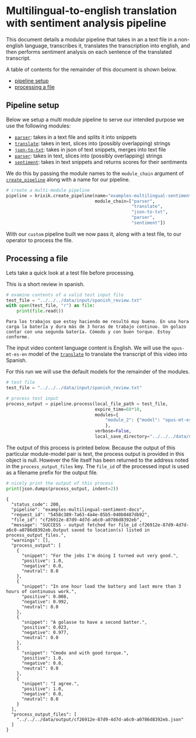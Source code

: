 # Multilingual-to-english translation with sentiment analysis pipeline

This document details a modular pipeline that takes in an a text file in a non-english language, transcribes it, translates the transcription into english, and then performs sentiment analysis on each sentence of the translated transcript.

A table of contents for the remainder of this document is shown below.


- [pipeline setup](#pipeline-setup)
- [processing a file](#processing-a-file)


## Pipeline setup

Below we setup a multi module pipeline to serve our intended purpose we use the following modules:

- [`parser`](../../modules/parser.md): takes in a text file and splits it into snippets
- [`translate`](../../modules/translate.md): takes in text, slices into (possibly overlapping) strings
- [`json-to-txt`](../../modules/json-to-txt.md): takes in json of text snippets, merges into text file
- [`parser`](../../modules/parser.md): takes in text, slices into (possibly overlapping) strings
- [`sentiment`](../../modules/sentiment.md): takes in text snippets and returns scores for their sentiments

We do this by passing the module names to the `module_chain` argument of [`create_pipeline`](../../system/create_save_load.md) along with a name for our pipeline.


```python
# create a multi-module pipeline
pipeline = krixik.create_pipeline(name="examples-multilingual-sentiment-docs",
                                  module_chain=["parser",
                                                "translate",
                                                "json-to-txt",
                                                "parser",
                                                "sentiment"])
```

With our `custom` pipeline built we now pass it, along with a test file, to our operator to process the file.

## Processing a file

Lets take a quick look at a test file before processing.

This is a short review in spanish.


```python
# examine contents of a valid test input file
test_file = "../../../data/input/spanish_review.txt"
with open(test_file, "r") as file:
    print(file.read())
```

    Para los trabajos que estoy haciendo me resultó muy bueno. En una hora carga la batería y dura más de 3 horas de trabajo continuo. Un golazo contar con una segunda batería. Cómodo y con buen torque. Estoy conforme.


The input video content language content is English.  We will use the `opus-mt-es-en` model of the [`translate`](../../modules/translate.md) to translate the transcript of this video into Spanish.

For this run we will use the default models for the remainder of the modules.



```python
# test file
test_file = "../../../data/input/spanish_review.txt"

# process test input
process_output = pipeline.process(local_file_path = test_file,
                                  expire_time=60*10,
                                  modules={
                                      "module_2": {"model": "opus-mt-es-en"}
                                      },
                                  verbose=False,
                                  local_save_directory="../../../data/output")
```

The output of this process is printed below.  Because the output of this particular module-model pair is text, the process output is provided in this object is null.  However the file itself has been returned to the address noted in the `process_output_files` key.  The `file_id` of the processed input is used as a filename prefix for the output file.


```python
# nicely print the output of this process
print(json.dumps(process_output, indent=2))
```

    {
      "status_code": 200,
      "pipeline": "examples-multilingual-sentiment-docs",
      "request_id": "5458c389-7a63-4a4e-85b5-040b0487db92",
      "file_id": "cf26912e-87d9-4d7d-a6c0-a0786d8392eb",
      "message": "SUCCESS - output fetched for file_id cf26912e-87d9-4d7d-a6c0-a0786d8392eb.Output saved to location(s) listed in process_output_files.",
      "warnings": [],
      "process_output": [
        {
          "snippet": "For the jobs I'm doing I turned out very good.",
          "positive": 1.0,
          "negative": 0.0,
          "neutral": 0.0
        },
        {
          "snippet": "In one hour load the battery and last more than 3 hours of continuous work.",
          "positive": 0.008,
          "negative": 0.992,
          "neutral": 0.0
        },
        {
          "snippet": "A golasse to have a second batter.",
          "positive": 0.023,
          "negative": 0.977,
          "neutral": 0.0
        },
        {
          "snippet": "Cmodo and with good torque.",
          "positive": 1.0,
          "negative": 0.0,
          "neutral": 0.0
        },
        {
          "snippet": "I agree.",
          "positive": 1.0,
          "negative": 0.0,
          "neutral": 0.0
        }
      ],
      "process_output_files": [
        "../../../data/output/cf26912e-87d9-4d7d-a6c0-a0786d8392eb.json"
      ]
    }

